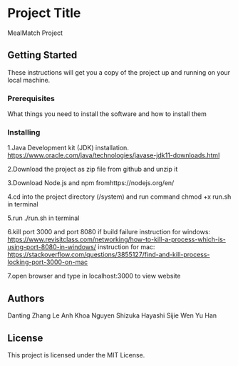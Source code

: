 # Project Title

MealMatch Project

## Getting Started

These instructions will get you a copy of the project up and running on your local machine.

### Prerequisites

What things you need to install the software and how to install them

### Installing
1.Java Development kit (JDK) installation. 
https://www.oracle.com/java/technologies/javase-jdk11-downloads.html


2.Download the project as zip file from github and unzip it

3.Download Node.js and npm
 fromhttps://nodejs.org/en/

4.cd into the project directory (/system) and run command chmod +x run.sh in terminal

5.run ./run.sh in terminal

6.kill port 3000 and port 8080 if build failure
instruction for windows:
https://www.revisitclass.com/networking/how-to-kill-a-process-which-is-using-port-8080-in-windows/
instruction for mac:
https://stackoverflow.com/questions/3855127/find-and-kill-process-locking-port-3000-on-mac

7.open browser and type in localhost:3000 to view website
## Authors
Danting Zhang
Le Anh Khoa Nguyen
Shizuka Hayashi 
Sijie Wen
Yu Han
## License
This project is licensed under the MIT License.
